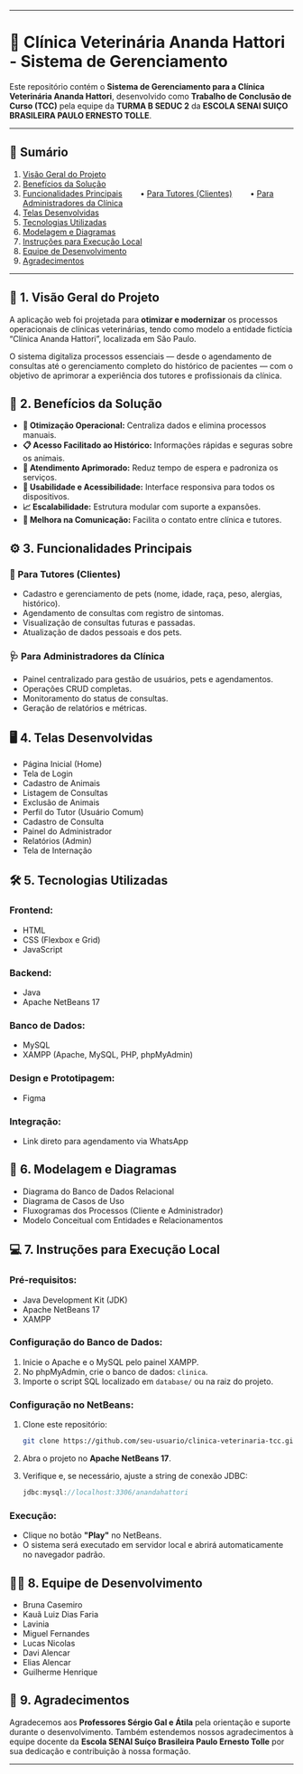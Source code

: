 
---

# 🐾 Clínica Veterinária Ananda Hattori - Sistema de Gerenciamento

Este repositório contém o **Sistema de Gerenciamento para a Clínica Veterinária Ananda Hattori**, desenvolvido como **Trabalho de Conclusão de Curso (TCC)** pela equipe da **TURMA B SEDUC 2** da **ESCOLA SENAI SUIÇO BRASILEIRA PAULO ERNESTO TOLLE**.

---

## 📑 Sumário

1. [Visão Geral do Projeto](README.md#-1-visão-geral-do-projeto)
2. [Benefícios da Solução](README.md#-2-benefícios-da-solução)
3. [Funcionalidades Principais](README.md#%EF%B8%8F-3-funcionalidades-principais)
     • [Para Tutores (Clientes)](README.md#-para-tutores-clientes)
     • [Para Administradores da Clínica](README.md#-para-administradores-da-clínica)
4. [Telas Desenvolvidas](README.md#%EF%B8%8F-4-telas-desenvolvidas)
5. [Tecnologias Utilizadas](README.md#%EF%B8%8F-5-tecnologias-utilizadas)
6. [Modelagem e Diagramas](README.md#-6-modelagem-e-diagramas)
7. [Instruções para Execução Local](README.md#-7-instruções-para-execução-local)
8. [Equipe de Desenvolvimento](README.md#-8-equipe-de-desenvolvimento)
9. [Agradecimentos](README.md#-9-agradecimentos)

---


## 📌 1. Visão Geral do Projeto

A aplicação web foi projetada para **otimizar e modernizar** os processos operacionais de clínicas veterinárias, tendo como modelo a entidade fictícia “Clínica Ananda Hattori”, localizada em São Paulo.

O sistema digitaliza processos essenciais — desde o agendamento de consultas até o gerenciamento completo do histórico de pacientes — com o objetivo de aprimorar a experiência dos tutores e profissionais da clínica.

## 🚀 2. Benefícios da Solução

* **🔧 Otimização Operacional:** Centraliza dados e elimina processos manuais.
* **📋 Acesso Facilitado ao Histórico:** Informações rápidas e seguras sobre os animais.
* **🏥 Atendimento Aprimorado:** Reduz tempo de espera e padroniza os serviços.
* **📱 Usabilidade e Acessibilidade:** Interface responsiva para todos os dispositivos.
* **📈 Escalabilidade:** Estrutura modular com suporte a expansões.
* **💬 Melhora na Comunicação:** Facilita o contato entre clínica e tutores.

## ⚙️ 3. Funcionalidades Principais

### 👤 Para Tutores (Clientes)

* Cadastro e gerenciamento de pets (nome, idade, raça, peso, alergias, histórico).
* Agendamento de consultas com registro de sintomas.
* Visualização de consultas futuras e passadas.
* Atualização de dados pessoais e dos pets.

### 🩺 Para Administradores da Clínica

* Painel centralizado para gestão de usuários, pets e agendamentos.
* Operações CRUD completas.
* Monitoramento do status de consultas.
* Geração de relatórios e métricas.

## 🖥️ 4. Telas Desenvolvidas

* Página Inicial (Home)
* Tela de Login
* Cadastro de Animais
* Listagem de Consultas
* Exclusão de Animais
* Perfil do Tutor (Usuário Comum)
* Cadastro de Consulta
* Painel do Administrador
* Relatórios (Admin)
* Tela de Internação

## 🛠️ 5. Tecnologias Utilizadas

### Frontend:

* HTML
* CSS (Flexbox e Grid)
* JavaScript

### Backend:

* Java
* Apache NetBeans 17

### Banco de Dados:

* MySQL
* XAMPP (Apache, MySQL, PHP, phpMyAdmin)

### Design e Prototipagem:

* Figma

### Integração:

* Link direto para agendamento via WhatsApp

## 🧩 6. Modelagem e Diagramas

* Diagrama do Banco de Dados Relacional
* Diagrama de Casos de Uso
* Fluxogramas dos Processos (Cliente e Administrador)
* Modelo Conceitual com Entidades e Relacionamentos

## 💻 7. Instruções para Execução Local

### Pré-requisitos:

* Java Development Kit (JDK)
* Apache NetBeans 17
* XAMPP

### Configuração do Banco de Dados:

1. Inicie o Apache e o MySQL pelo painel XAMPP.
2. No phpMyAdmin, crie o banco de dados: `clinica`.
3. Importe o script SQL localizado em `database/` ou na raiz do projeto.

### Configuração no NetBeans:

1. Clone este repositório:

   ```bash
   git clone https://github.com/seu-usuario/clinica-veterinaria-tcc.git
   ```
2. Abra o projeto no **Apache NetBeans 17**.
3. Verifique e, se necessário, ajuste a string de conexão JDBC:

   ```java
   jdbc:mysql://localhost:3306/anandahattori
   ```

### Execução:

* Clique no botão **"Play"** no NetBeans.
* O sistema será executado em servidor local e abrirá automaticamente no navegador padrão.

## 👩‍💻 8. Equipe de Desenvolvimento

* Bruna Casemiro
* Kauã Luiz Dias Faria
* Lavinia
* Miguel Fernandes
* Lucas Nicolas
* Davi Alencar
* Elias Alencar
* Guilherme Henrique

## 🙏 9. Agradecimentos

Agradecemos aos **Professores Sérgio Gal e Átila** pela orientação e suporte durante o desenvolvimento. Também estendemos nossos agradecimentos à equipe docente da **Escola SENAI Suíço Brasileira Paulo Ernesto Tolle** por sua dedicação e contribuição à nossa formação.

---


